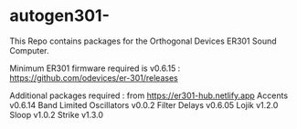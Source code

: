 # autogen301-
This Repo contains packages for the Orthogonal Devices ER301 Sound Computer.

Minimum ER301 firmware required is v0.6.15 : https://github.com/odevices/er-301/releases

Additional packages required : from https://er301-hub.netlify.app
Accents v0.6.14
Band Limited Oscillators v0.0.2
Filter Delays v0.6.05
Lojik v1.2.0
Sloop v1.0.2
Strike v1.3.0
